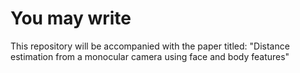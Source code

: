 # You may write 
This repository will be accompanied with the paper titled: "Distance estimation from a monocular camera using face and body features"
